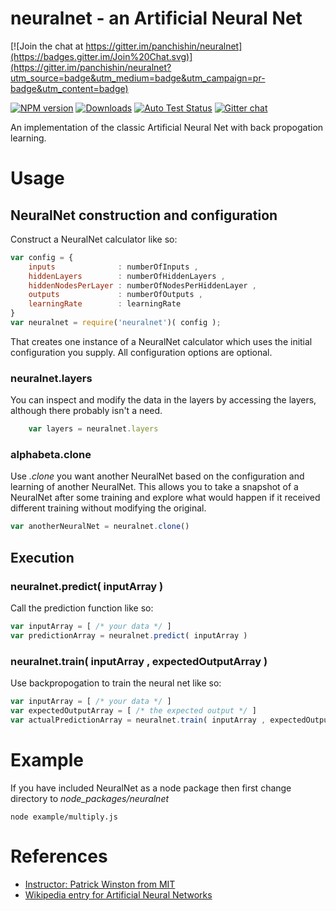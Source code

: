 # neuralnet - an Artificial Neural Net

[![Join the chat at https://gitter.im/panchishin/neuralnet](https://badges.gitter.im/Join%20Chat.svg)](https://gitter.im/panchishin/neuralnet?utm_source=badge&utm_medium=badge&utm_campaign=pr-badge&utm_content=badge)


[![NPM version][npm-image]][npm-url] [![Downloads][downloads-image]][npm-url] [![Auto Test Status][travis-image]][travis-url] [![Gitter chat][gitter-image]][gitter-url] 

An implementation of the classic Artificial Neural Net with back propogation learning.

# Usage

## NeuralNet construction and configuration

Construct a NeuralNet calculator like so:

```js
var config = {
	inputs 				: numberOfInputs , 
	hiddenLayers 		: numberOfHiddenLayers , 
	hiddenNodesPerLayer : numberOfNodesPerHiddenLayer ,
	outputs				: numberOfOutputs ,
	learningRate		: learningRate
}
var neuralnet = require('neuralnet')( config );
```

That creates one instance of a NeuralNet calculator which uses the initial configuration you supply.  All configuration options are optional.

### neuralnet.layers

You can inspect and modify the data in the layers by accessing the layers, although there probably isn't a need.
```js
	var layers = neuralnet.layers
```

### alphabeta.clone
Use *.clone* you want another NeuralNet based on the configuration and learning of another NeuralNet.  This allows you to take a snapshot of a NeuralNet after some training and explore what would happen if it received different training without modifying the original.

```js
var anotherNeuralNet = neuralnet.clone()
```

## Execution

### neuralnet.predict( inputArray )

Call the prediction function like so:
```js
var inputArray = [ /* your data */ ]
var predictionArray = neuralnet.predict( inputArray )
```


### neuralnet.train( inputArray , expectedOutputArray )
Use backpropogation to train the neural net like so:
```js
var inputArray = [ /* your data */ ]
var expectedOutputArray = [ /* the expected output */ ]
var actualPredictionArray = neuralnet.train( inputArray , expectedOutputArray )
```

# Example

If you have included NeuralNet as a node package then first change directory to *node_packages/neuralnet*
```
node example/multiply.js
```


# References

* [Instructor: Patrick Winston from MIT](https://www.youtube.com/watch?v=q0pm3BrIUFo)
* [Wikipedia entry for Artificial Neural Networks](https://en.wikipedia.org/wiki/Artificial_neural_network)


[gitter-url]: https://gitter.im/panchishin/neuralnet
[gitter-image]: https://badges.gitter.im/panchishin/neuralnet.png
[downloads-image]: http://img.shields.io/npm/dm/neuralnet.svg

[npm-url]: https://npmjs.org/package/neuralnet
[npm-image]: http://img.shields.io/npm/v/neuralnet.svg

[travis-url]: https://travis-ci.org/panchishin/neuralnet
[travis-image]: http://img.shields.io/travis/panchishin/neuralnet.svg

